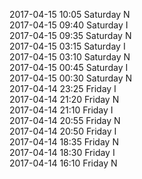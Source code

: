 2017-04-15 10:05 Saturday  N  
2017-04-15 09:40 Saturday  I  
2017-04-15 09:35 Saturday  N  
2017-04-15 03:15 Saturday  I  
2017-04-15 03:10 Saturday  N  
2017-04-15 00:45 Saturday  I  
2017-04-15 00:30 Saturday  N  
2017-04-14 23:25 Friday  I  
2017-04-14 21:20 Friday  N  
2017-04-14 21:10 Friday  I  
2017-04-14 20:55 Friday  N  
2017-04-14 20:50 Friday  I  
2017-04-14 18:35 Friday  N  
2017-04-14 18:30 Friday  I  
2017-04-14 16:10 Friday  N  
